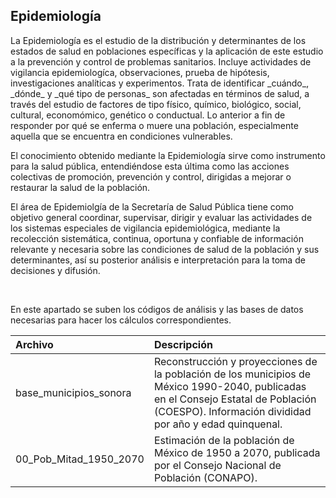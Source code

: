  ## Epidemiología 

<p>
La Epidemiología es el estudio de la distribución y determinantes de los estados de salud en poblaciones específicas y la aplicación de este estudio a la prevención y control de problemas sanitarios. Incluye actividades de vigilancia epidemiologíca, observaciones, prueba de hipótesis, investigaciones analíticas y experimentos. Trata de identificar _cuándo_, _dónde_ y _qué tipo de personas_ son afectadas en términos de salud, a través del estudio de factores de tipo físico, químico, biológico, social, cultural, economómico, genético o conductual. Lo anterior a fin de responder por qué se enferma o muere una población, especialmente aquella que se encuentra en condiciones vulnerables.

El conocimiento obtenido mediante la Epidemiología sirve como instrumento para la salud pública, entendiéndose esta última como las acciones colectivas de promoción, prevención y control, dirigidas a mejorar o restaurar la salud de la población. 

El área de Epidemiolgía de la Secretaría de Salud Pública tiene como objetivo general coordinar, supervisar, dirigir y evaluar las actividades de los sistemas especiales de vigilancia epidemiológica, mediante la recolección sistemática, continua, oportuna y confiable de información relevante y necesaria sobre las condiciones de salud de la población y sus determinantes, así su posterior análisis e interpretación para la toma de decisiones y difusión.

<br>
</p>


En este apartado se suben los códigos de análisis y las bases de datos necesarias para hacer los cálculos correspondientes. 

| Archivo | Descripción |
|:--------| :-----------|
| base_municipios_sonora | Reconstrucción y proyecciones de la población de los municipios de México 1990-2040, publicadas en el Consejo Estatal de Población (COESPO). Información divididad por año y edad quinquenal. |
| 00_Pob_Mitad_1950_2070 | Estimación de la población de México de 1950 a 2070, publicada por el Consejo Nacional de Población (CONAPO). |
